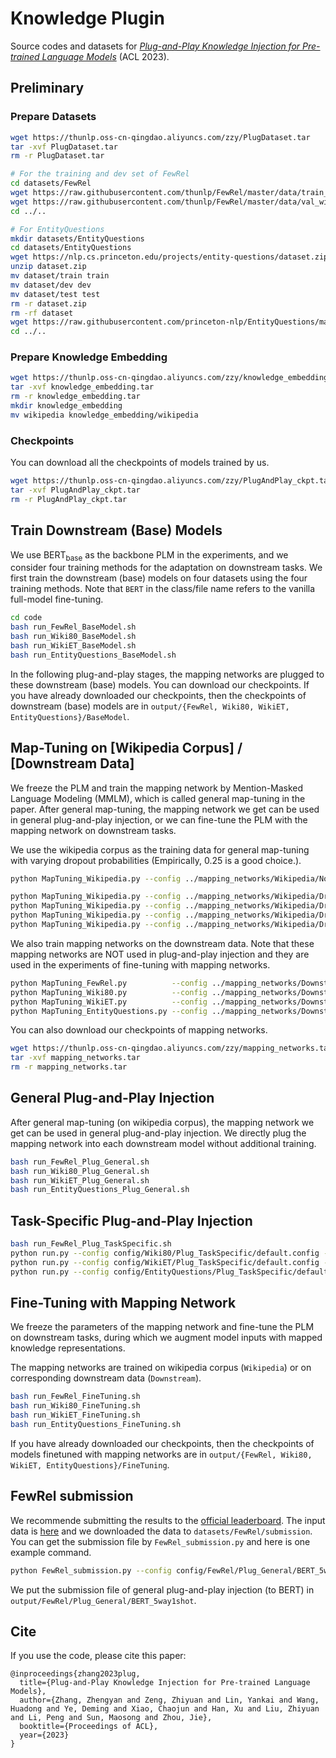 # Knowledge Plugin

Source codes and datasets for *[Plug-and-Play Knowledge Injection for Pre-trained Language Models](https://arxiv.org/abs/2305.17691)* (ACL 2023).

## Preliminary

### Prepare Datasets

```bash
wget https://thunlp.oss-cn-qingdao.aliyuncs.com/zzy/PlugDataset.tar
tar -xvf PlugDataset.tar
rm -r PlugDataset.tar

# For the training and dev set of FewRel
cd datasets/FewRel
wget https://raw.githubusercontent.com/thunlp/FewRel/master/data/train_wiki.json
wget https://raw.githubusercontent.com/thunlp/FewRel/master/data/val_wiki.json
cd ../..

# For EntityQuestions
mkdir datasets/EntityQuestions
cd datasets/EntityQuestions
wget https://nlp.cs.princeton.edu/projects/entity-questions/dataset.zip
unzip dataset.zip
mv dataset/train train
mv dataset/dev dev
mv dataset/test test
rm -r dataset.zip
rm -rf dataset
wget https://raw.githubusercontent.com/princeton-nlp/EntityQuestions/master/relation_query_templates.json
cd ../..
```

### Prepare Knowledge Embedding

```bash
wget https://thunlp.oss-cn-qingdao.aliyuncs.com/zzy/knowledge_embedding.tar
tar -xvf knowledge_embedding.tar
rm -r knowledge_embedding.tar
mkdir knowledge_embedding
mv wikipedia knowledge_embedding/wikipedia
```

### Checkpoints

You can download all the checkpoints of models trained by us.

```bash
wget https://thunlp.oss-cn-qingdao.aliyuncs.com/zzy/PlugAndPlay_ckpt.tar
tar -xvf PlugAndPlay_ckpt.tar
rm -r PlugAndPlay_ckpt.tar
```

## Train Downstream (Base) Models

We use $\text{BERT}_\text{base}$ as the backbone PLM in the experiments, and we consider four training methods for the adaptation on downstream tasks. We first train the downstream (base) models on four datasets using the four training methods. Note that `BERT` in the class/file name refers to the vanilla full-model fine-tuning.

```bash
cd code
bash run_FewRel_BaseModel.sh
bash run_Wiki80_BaseModel.sh
bash run_WikiET_BaseModel.sh
bash run_EntityQuestions_BaseModel.sh
```

In the following plug-and-play stages, the mapping networks are plugged to these downstream (base) models. You can download our checkpoints. If you have already downloaded our checkpoints, then the checkpoints of downstream (base) models are in `output/{FewRel, Wiki80, WikiET, EntityQuestions}/BaseModel`.

## Map-Tuning on [Wikipedia Corpus] / [Downstream Data]

We freeze the PLM and train the mapping network by Mention-Masked Language Modeling (MMLM), which is called general map-tuning in the paper. After general map-tuning, the mapping network we get can be used in general plug-and-play injection, or we can fine-tune the PLM with the mapping network on downstream tasks.

We use the wikipedia corpus as the training data for general map-tuning with varying dropout probabilities (Empirically, 0.25 is a good choice.).

```bash
python MapTuning_Wikipedia.py --config ../mapping_networks/Wikipedia/NoDropout/default.config --gpu 0

python MapTuning_Wikipedia.py --config ../mapping_networks/Wikipedia/Dropout15/default.config --gpu 0
python MapTuning_Wikipedia.py --config ../mapping_networks/Wikipedia/Dropout25/default.config --gpu 0
python MapTuning_Wikipedia.py --config ../mapping_networks/Wikipedia/Dropout35/default.config --gpu 0
python MapTuning_Wikipedia.py --config ../mapping_networks/Wikipedia/Dropout45/default.config --gpu 0
```

We also train mapping networks on the downstream data. Note that these mapping networks are NOT used in plug-and-play injection and they are used in the experiments of fine-tuning with mapping networks.

```bash
python MapTuning_FewRel.py          --config ../mapping_networks/Downstream/FewRel/default.config          --gpu 0
python MapTuning_Wiki80.py          --config ../mapping_networks/Downstream/Wiki80/default.config          --gpu 0
python MapTuning_WikiET.py          --config ../mapping_networks/Downstream/WikiET/default.config          --gpu 0
python MapTuning_EntityQuestions.py --config ../mapping_networks/Downstream/EntityQuestions/default.config --gpu 0
```

You can also download our checkpoints of mapping networks.

```bash
wget https://thunlp.oss-cn-qingdao.aliyuncs.com/zzy/mapping_networks.tar
tar -xvf mapping_networks.tar
rm -r mapping_networks.tar
```

## General Plug-and-Play Injection

After general map-tuning (on wikipedia corpus), the mapping network we get can be used in general plug-and-play injection. We directly plug the mapping network into each downstream model without additional training.

```bash
bash run_FewRel_Plug_General.sh
bash run_Wiki80_Plug_General.sh
bash run_WikiET_Plug_General.sh
bash run_EntityQuestions_Plug_General.sh
```

## Task-Specific Plug-and-Play Injection

```bash
bash run_FewRel_Plug_TaskSpecific.sh
python run.py --config config/Wiki80/Plug_TaskSpecific/default.config --run_mode map-tuning --checkpoint ../output/Wiki80/BaseModel/BERT/ckpt.bin --gpu 0
python run.py --config config/WikiET/Plug_TaskSpecific/default.config --run_mode map-tuning --checkpoint ../output/WikiET/BaseModel/BERT/ckpt.bin --gpu 0
python run.py --config config/EntityQuestions/Plug_TaskSpecific/default.config --run_mode map-tuning --checkpoint ../output/EntityQuestions/BaseModel/BERT/ckpt.bin --gpu 0
```

## Fine-Tuning with Mapping Network

We freeze the parameters of the mapping network and fine-tune the PLM on downstream tasks, during which we augment model inputs with mapped knowledge representations.

The mapping networks are trained on wikipedia corpus (`Wikipedia`) or on corresponding downstream data (`Downstream`).

```bash
bash run_FewRel_FineTuning.sh
bash run_Wiki80_FineTuning.sh
bash run_WikiET_FineTuning.sh
bash run_EntityQuestions_FineTuning.sh
```

If you have already downloaded our checkpoints, then the checkpoints of models finetuned with mapping networks are in `output/{FewRel, Wiki80, WikiET, EntityQuestions}/FineTuning`.

## FewRel submission

We recommende submitting the results to the [official leaderboard](https://codalab.lisn.upsaclay.fr/competitions/7395). The input data is [here](https://worksheets.codalab.org/worksheets/0x224557d3a319469c82b0eb2550a2219e) and we downloaded the data to `datasets/FewRel/submission`. You can get the submission file by `FewRel_submission.py` and here is one example command.

```bash
python FewRel_submission.py --config config/FewRel/Plug_General/BERT_5way1shot.config --gpu 0 --checkpoint ../output/FewRel/BaseModel/BERT_5way1shot/ckpt.bin --data_path ../datasets/FewRel/submission --data_name test_wiki_input
```

We put the submission file of general plug-and-play injection (to BERT) in `output/FewRel/Plug_General/BERT_5way1shot`.

## Cite

If you use the code, please cite this paper:

```
@inproceedings{zhang2023plug,
  title={Plug-and-Play Knowledge Injection for Pre-trained Language Models},
  author={Zhang, Zhengyan and Zeng, Zhiyuan and Lin, Yankai and Wang, Huadong and Ye, Deming and Xiao, Chaojun and Han, Xu and Liu, Zhiyuan and Li, Peng and Sun, Maosong and Zhou, Jie},
  booktitle={Proceedings of ACL},
  year={2023}
}
```
